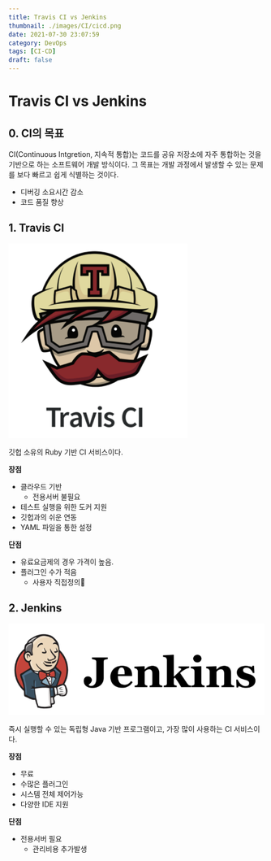 ```yaml
---
title: Travis CI vs Jenkins
thumbnail: ./images/CI/cicd.png
date: 2021-07-30 23:07:59
category: DevOps
tags: [CI-CD]
draft: false
---
```

# Travis CI vs Jenkins

## 0. CI의 목표
CI(Continuous Intgretion, 지속적 통합)는 코드를 공유 저장소에 자주 통합하는 것을 기반으로 하는 소프트웨어 개발 방식이다. 그 목표는 개발 과정에서 발생할 수 있는 문제를 보다 빠르고 쉽게 식별하는 것이다.
- 디버깅 소요시간 감소
- 코드 품질 향상

## 1. Travis CI
![트레비스](images/CI/Travis.png)

깃헙 소유의 Ruby 기반 CI 서비스이다.

**장점**
- 클라우드 기반
  - 전용서버 불필요
- 테스트 실행을 위한 도커 지원
- 깃헙과의 쉬운 연동
- YAML 파일을 통한 설정

**단점**
- 유료요금제의 경우 가격이 높음.
- 플러그인 수가 적음
  - 사용자 직접정의🔼


## 2. Jenkins
![젠킨스](images/CI/jenkins.png)

즉시 실행할 수 있는 독립형 Java 기반 프로그램이고, 가장 많이 사용하는 CI 서비스이다.

**장점**
- 무료
- 수많은 플러그인
- 시스템 전체 제어가능
- 다양한 IDE 지원

**단점**
- 전용서버 필요
  - 관리비용 추가발생